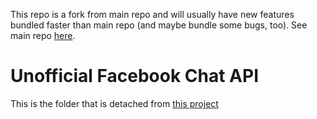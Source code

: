 This repo is a fork from main repo and will usually have new features bundled faster than main repo (and maybe bundle some bugs, too).
See main repo [here](https://github.com/Schmavery/facebook-chat-api).

# Unofficial Facebook Chat API

This is the folder that is detached from [this project](https://github.com/ntkhang03/fb-chat-api)